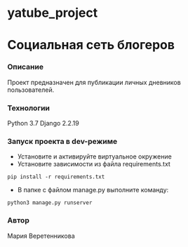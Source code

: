 # yatube_project
# Социальная сеть блогеров
### Описание
Проект предназначен для публикации личных дневников пользователей.
### Технологии
Python 3.7
Django 2.2.19
### Запуск проекта в dev-режиме
- Установите и активируйте виртуальное окружение
- Установите зависимости из файла requirements.txt
```
pip install -r requirements.txt
``` 
- В папке с файлом manage.py выполните команду:
```
python3 manage.py runserver
```
### Автор
Мария Веретенникова